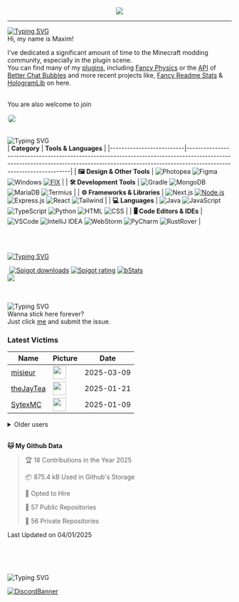 <div align="center">
  <a href="https://github.com/maximjsx/fancy-readme-stats" target="_blank">
<img src="https://stats.maximjsx.com/api?username=maximjsx&title=Maxim.jsx&description=Mozarto%20Mozarello&theme=forest&dark_bg=3&hide_border=false&height=230&footer=Made%20by%20Maxim.jsx%20·%20Click%20me%20to%20add%20this%20card%20to%20your%20readme%20as%20well%20😎&include_all_commits=true&update=2">
  </a>
</div>

---

[![Typing SVG](https://readme-typing-svg.demolab.com?font=Agbalumo&size=50&duration=1000&pause=1000&color=33793d&vCenter=true&repeat=false&width=435&height=80&lines=About+me)]()<br>
Hi, my name is Maxim!  

I've dedicated a significant amount of time to the Minecraft modding community, especially in the plugin scene.  
You can find many of my [plugins](https://www.spigotmc.org/resources/authors/maximjsx.1620695/), including [Fancy Physics](https://www.spigotmc.org/resources/110500/) or the [API](https://github.com/maximjsx/ChatBubblesAPI) of [Better Chat Bubbles](https://www.spigotmc.org/resources/115811/) and more recent projects like, [Fancy Readme Stats](https://github.com/maximjsx/fancy-readme-stats) & [HologramLib](https://github.com/maximjsx/HologramLib) on here.
<br>
<br>

You are also welcome to join

<a href="https://discord.gg/2UTkYj26B4" target="_blank">
  <img src="https://dcbadge.limes.pink/api/server/https://discord.gg/2UTkYj26B4?style=flat" alt="Join Discord Server" style="border-radius: 15px; height: 20px;">
</a>

<br>

<br>![Typing SVG](https://readme-typing-svg.demolab.com?font=Agbalumo&size=50&duration=2000&pause=3000&color=33793d&vCenter=true&repeat=false&width=435&height=80&lines=Tools+%26+Languages)<br>
| **Category**             | **Tools & Languages**                                                                                                                                                                            |
|--------------------------|-------------------------------------------------------------------------------------------------------------------------------------------------------------------------------------------------|
| **🖼️ Design & Other Tools** | ![Photopea](https://img.shields.io/badge/Photopea-%2333793d.svg?style=for-the-badge&logo=photopea&logoColor=white) ![Figma](https://img.shields.io/badge/Figma-%2333793d.svg?style=for-the-badge&logo=figma&logoColor=white) ![Windows](https://img.shields.io/badge/Windows-%2333793d.svg?style=for-the-badge&logo=windows&logoColor=white) [![FIX](https://img.shields.io/badge/FIX-%2333793d.svg?style=for-the-badge&logo=python&logoColor=white)](https://github.com/maximjsx/FIX) | 
| **🛠️ Development Tools**   | ![Gradle](https://img.shields.io/badge/Gradle-%2333793d.svg?style=for-the-badge&logo=gradle&logoColor=white) ![MongoDB](https://img.shields.io/badge/MongoDB-%2333793d.svg?style=for-the-badge&logo=mongodb&logoColor=white) ![MariaDB](https://img.shields.io/badge/MariaDB-%2333793d.svg?style=for-the-badge&logo=mariadb&logoColor=white) ![Termius](https://img.shields.io/badge/Termius-%2333793d.svg?style=for-the-badge&logo=termius&logoColor=white)  |
| **⚙️ Frameworks & Libraries** | ![Next.js](https://img.shields.io/badge/Next.js-%2333793d.svg?style=for-the-badge&logo=next.js&logoColor=white) [![Node.js](https://img.shields.io/badge/Node.js-%2333793d.svg?style=for-the-badge&logo=node.js&logoColor=white)](https://nodejs.org/) ![Express.js](https://img.shields.io/badge/Express.js-%2333793d.svg?style=for-the-badge&logo=express&logoColor=white) ![React](https://img.shields.io/badge/React-%2333793d.svg?style=for-the-badge&logo=react&logoColor=white)  ![Tailwind](https://img.shields.io/badge/Tailwind-%2333793d.svg?style=for-the-badge&logo=tailwind-css&logoColor=white)  |
| **💻 Languages**           | ![Java](https://img.shields.io/badge/Java-%2333793d.svg?style=for-the-badge&logo=openjdk&logoColor=white) ![JavaScript](https://img.shields.io/badge/JavaScript-%2333793d.svg?style=for-the-badge&logo=javascript&logoColor=white) ![TypeScript](https://img.shields.io/badge/TypeScript-%2333793d.svg?style=for-the-badge&logo=typescript&logoColor=white) ![Python](https://img.shields.io/badge/Python-%2333793d.svg?style=for-the-badge&logo=python&logoColor=white) ![HTML](https://img.shields.io/badge/HTML-%2333793d.svg?style=for-the-badge&logo=html5&logoColor=white) ![CSS](https://img.shields.io/badge/CSS-%2333793d.svg?style=for-the-badge&logo=css3&logoColor=white)  |
| **🖥️ Code Editors & IDEs** | ![VSCode](https://img.shields.io/badge/VSCode-%2333793d.svg?style=for-the-badge&logo=javascript&logoColor=white) ![IntelliJ IDEA](https://img.shields.io/badge/IntelliJIDEA-%2333793d.svg?style=for-the-badge&logo=intellij-idea&logoColor=white) ![WebStorm](https://img.shields.io/badge/WebStorm-%2333793d.svg?style=for-the-badge&logo=webstorm&logoColor=white) ![PyCharm](https://img.shields.io/badge/PyCharm-%2333793d.svg?style=for-the-badge&logo=pycharm&logoColor=white) ![RustRover](https://img.shields.io/badge/RustRover-%2333793d.svg?style=for-the-badge&logo=rust&logoColor=white) |

<br>

<br>[![Typing SVG](https://readme-typing-svg.demolab.com?font=Agbalumo&size=50&duration=3000&pause=5000&color=33793d&vCenter=true&repeat=false&width=435&height=80&lines=%231+Repository)](https://git.io/typing-svg)<br>
<div align="left">
&nbsp;<a href="https://www.spigotmc.org/resources/111746/"><img src="https://img.shields.io/spiget/downloads/111746?label=Spigot%20downloads" alt="Spigot downloads"></a>
<a href="https://www.spigotmc.org/resources/111746/reviews"><img src="https://img.shields.io/spiget/rating/111746?label=Spigot%20rating" alt="Spigot rating"></a>
<a href="https://bstats.org/plugin/bukkit/HologramAPI/19375"><img src="https://img.shields.io/bstats/servers/19375" alt="bStats"></a><br>
<a href="https://github.com/HologramLib/HologramLib">
  <img align="center" src="https://stats.maximjsx.com/api/pin/?username=HologramLib&hide_border=false&repo=HologramLib&theme=forest&show_icons=true&update=7&dark_bg=3" />
</a>

<br>
<br>

<br>![Typing SVG](https://readme-typing-svg.demolab.com?font=Agbalumo&size=50&duration=4000&pause=6000&color=33793d&vCenter=true&repeat=false&width=435&height=80&lines=Stick+here+forever%3F)<br>
Wanna stick here forever?  
Just click [me](https://github.com/maximjsx/maximjsx/issues/new?title=Submit%20yourself&body=Just%20press%20%27Submit%20new%20issue%27.%20You%20don%27t%20need%20to%20do%20anything%20else.%27%0AWhen%20this%20issue%20is%20closed%20by%20the%20bot,%20the%20README%20will%20be%20updated.)
and submit the issue.

### Latest Victims
<!--START_SECTION:users-->
| Name | Picture | Date |
| ---- | ---------------- | ---- |
| [misieur](https://github.com/misieur) | <img src="https://avatars.githubusercontent.com/misieur" width="30" height="30" /> | 2025-03-09 |
| [theJayTea](https://github.com/theJayTea) | <img src="https://avatars.githubusercontent.com/theJayTea" width="30" height="30" /> | 2025-01-21 |
| [SytexMC](https://github.com/SytexMC) | <img src="https://avatars.githubusercontent.com/SytexMC" width="30" height="30" /> | 2025-01-09 |

<!--END_SECTION:users-->

<details>
<summary>Older users</summary>
  
<!--START_SECTION:old_users-->
| Name | Picture | Date |
| ---- | ---------------- | ---- |
| [vxnsin](https://github.com/vxnsin) | <img src="https://avatars.githubusercontent.com/vxnsin" width="30" height="30" /> | 2024-12-27 |
| [ReneGaming5](https://github.com/ReneGaming5) | <img src="https://avatars.githubusercontent.com/ReneGaming5" width="30" height="30" /> | 2024-11-18 |
| [LuisGot](https://github.com/LuisGot) | <img src="https://avatars.githubusercontent.com/LuisGot" width="30" height="30" /> | 2024-11-15 |
| [Kiritosky](https://github.com/Kiritosky) | <img src="https://avatars.githubusercontent.com/Kiritosky" width="30" height="30" /> | 2024-11-14 |
| [chicacos](https://github.com/chicacos) | <img src="https://avatars.githubusercontent.com/chicacos" width="30" height="30" /> | 2024-11-10 |
| [BlackDevReal](https://github.com/BlackDevReal) | <img src="https://avatars.githubusercontent.com/BlackDevReal" width="30" height="30" /> | 2024-11-10 |
| [hallo1142](https://github.com/hallo1142) | <img src="https://avatars.githubusercontent.com/hallo1142" width="30" height="30" /> | 2024-11-10 |
| [maximjsx](https://github.com/maximjsx) | <img src="https://avatars.githubusercontent.com/maximjsx" width="30" height="30" /> | 2024-11-10 |
| [Gebuildet](https://github.com/Gebuildet) | <img src="https://avatars.githubusercontent.com/Gebuildet" width="30" height="30" /> | 2024-11-10 |

<!--END_SECTION:old_users-->

</details>

<br>

<!--START_SECTION:waka-->
**🐱 My Github Data** 

> 🏆 18 Contributions in the Year 2025
 > 
> 📦 875.4 kB Used in Github's Storage 
 > 
> 💼 Opted to Hire
 > 
> 📜 57 Public Repositories 
 > 
> 🔑 56 Private Repositories  
 > 

 Last Updated on 04/01/2025
<!--END_SECTION:waka-->

<br>
<br>

<br>![Typing SVG](https://readme-typing-svg.demolab.com?font=Agbalumo&size=50&duration=6000&pause=8000&color=33793d&vCenter=true&repeat=false&width=435&height=80&lines=Community+Server)<br>

[![DiscordBanner](https://invidget.switchblade.xyz/2UTkYj26B4)](https://discord.gg/2UTkYj26B4)

